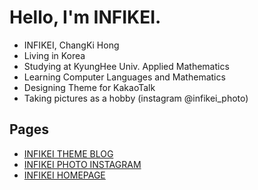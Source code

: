 # Hello, I'm INFIKEI.

* INFIKEI, ChangKi Hong
* Living in Korea
* Studying at KyungHee Univ. Applied Mathematics
* Learning Computer Languages and Mathematics
* Designing Theme for KakaoTalk
* Taking pictures as a hobby (instagram @infikei_photo)

Pages
---

* [INFIKEI THEME BLOG](https://blog.naver.com/hckhong)
* [INFIKEI PHOTO INSTAGRAM](https://instagram.com/infikei_photo)
* [INFIKEI HOMEPAGE](https://infikei.github.io/)
